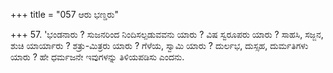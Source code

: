 +++
title = "057 ಆರು ಭಣ್ಡರು"

+++
57. 'ಭಂಡನಾರು ? ಸುಜನರಿಂದ ನಿಂದಿಸಲ್ಪಡುವವನು ಯಾರು ? ವಿಷ ಸ್ವರೂಪರು ಯಾರು ? ಸಾಹಸಿ, ಸಜ್ಜನ, ಶುಚಿ ಯಾರ್ಯಾರು ? ಶತ್ರು-ಮಿತ್ರರು ಯಾರು ? ಗೆಳೆಯ, ಸ್ವಾಮಿ ಯಾರು ? ದುರ್ಲಭ, ದುಸ್ಸಹ, ದುರ್ಮತಿಗಳು ಯಾರು ? ಹೇ ಧರ್ಮಜನೇ ಇವುಗಳನ್ನು ತಿಳಿಯಪಡಿಸು ಎಂದನು.